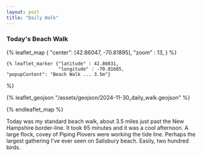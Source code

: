 ```yaml
---
layout: post
title: "Daily Walk"
---
```


### Today's Beach Walk

{% leaflet_map { "center": [42.86047, -70.81895],
                 "zoom" : 13, 
     } %}

    {% leaflet_marker {"latitude" : 42.86031,
                       "longitude" : -70.81685,
    "popupContent": "Beach Walk ... 3.5m"}
  %}

{% leaflet_geojson "/assets/geojson/2024-11-30_daily_walk.geojson" %}

{% endleaflet_map %}


Today was my standard beach walk, about 3.5 miles just past the New Hampshire border-line. It took 65 minutes and it was a cool afternoon. A large flock, covey of Piping Plovers were working the tide line. Perhaps the largest gathering I've ever seen on Salisbury beach. Easily, two hundred birds.

